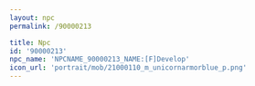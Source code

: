 ```yaml
---
layout: npc
permalink: /90000213

title: Npc
id: '90000213'
npc_name: 'NPCNAME_90000213_NAME:[F]Develop'
icon_url: 'portrait/mob/21000110_m_unicornarmorblue_p.png'
---
```

